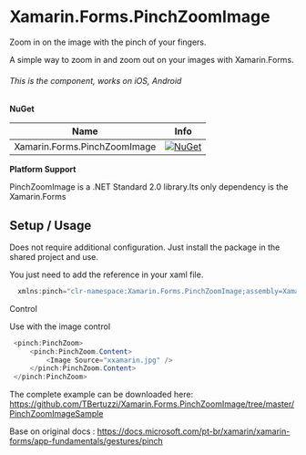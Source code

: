 # Xamarin.Forms.PinchZoomImage

Zoom in on the image with the pinch of your fingers.

A simple way to zoom in and zoom out on your images with Xamarin.Forms.

 ###### This is the component, works on iOS, Android
 
 **NuGet**

|Name|Info|
| ------------------- | :------------------: |
|Xamarin.Forms.PinchZoomImage|[![NuGet](https://buildstats.info/nuget/Xamarin.Forms.PinchZoomImage)](https://www.nuget.org/packages/Xamarin.Forms.PinchZoomImage/)|

 
 **Platform Support**

PinchZoomImage is a .NET Standard 2.0 library.Its only dependency is the Xamarin.Forms

## Setup / Usage

Does not require additional configuration. Just install the package in the shared project and use.

You just need to add the reference in your xaml file.

```csharp
  xmlns:pinch="clr-namespace:Xamarin.Forms.PinchZoomImage;assembly=Xamarin.Forms.PinchZoomImage" 
```

Control

Use with the image control

```csharp
 <pinch:PinchZoom>
     <pinch:PinchZoom.Content>
         <Image Source="xxamarin.jpg" />
     </pinch:PinchZoom.Content>
 </pinch:PinchZoom>     
```

The complete example can be downloaded here: 
https://github.com/TBertuzzi/Xamarin.Forms.PinchZoomImage/tree/master/PinchZoomImageSample

Base on original docs : https://docs.microsoft.com/pt-br/xamarin/xamarin-forms/app-fundamentals/gestures/pinch
